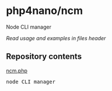 # php4nano/ncm
Node CLI manager

*Read usage and examples in files header*

## Repository contents

[ncm.php](ncm.php)

<pre>node CLI manager</pre>